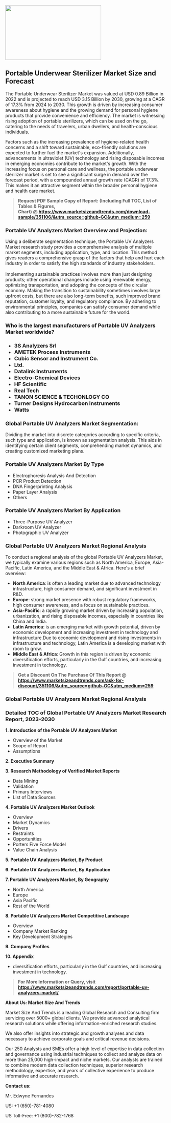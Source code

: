 <p><img class="alignnone size-medium wp-image-20088" src="https://ffe5etoiles.com/wp-content/uploads/2024/12/MST1-300x171.png" alt="" width="300" height="171" /></p><h2>Portable Underwear Sterilizer Market Size and Forecast</h2><p>The Portable Underwear Sterilizer Market was valued at USD 0.89 Billion in 2022 and is projected to reach USD 3.15 Billion by 2030, growing at a CAGR of 17.3% from 2024 to 2030. This growth is driven by increasing consumer awareness about hygiene and the growing demand for personal hygiene products that provide convenience and efficiency. The market is witnessing rising adoption of portable sterilizers, which can be used on the go, catering to the needs of travelers, urban dwellers, and health-conscious individuals.</p><p>Factors such as the increasing prevalence of hygiene-related health concerns and a shift toward sustainable, eco-friendly solutions are expected to further fuel the market's expansion. Additionally, advancements in ultraviolet (UV) technology and rising disposable incomes in emerging economies contribute to the market's growth. With the increasing focus on personal care and wellness, the portable underwear sterilizer market is set to see a significant surge in demand over the forecast period, with a compounded annual growth rate (CAGR) of 17.3%. This makes it an attractive segment within the broader personal hygiene and health care market.</p></p><blockquote id="" class=""><strong>Request PDF Sample Copy of Report: (Including Full TOC, List of Tables &amp; Figures, Chart)&nbsp;@&nbsp;<strong><a href="https://www.marketsizeandtrends.com/download-sample/351106/&utm_source=github-GC&utm_medium=259" target="_blank">https://www.marketsizeandtrends.com/download-sample/351106/&utm_source=github-GC&utm_medium=259</a></strong></strong></blockquote><h3 id="" class="">Portable UV Analyzers Market&nbsp;Overview and Projection:</h3><p id="" class="">Using a deliberate segmentation technique, the Portable UV Analyzers Market research study provides a comprehensive analysis of multiple market segments, including application, type, and location. This method gives readers a comprehensive grasp of the factors that help and hurt each industry in order to satisfy the high standards of industry stakeholders. <br /> <br />Implementing sustainable practices involves more than just designing products; other operational changes include using renewable energy, optimizing transportation, and adopting the concepts of the circular economy. Making the transition to sustainability sometimes involves large upfront costs, but there are also long-term benefits, such improved brand reputation, customer loyalty, and regulatory compliance. By adhering to environmental principles, companies can satisfy consumer demand while also contributing to a more sustainable future for the world.</p><h3 id="" class="">Who is the largest manufacturers of&nbsp;Portable UV Analyzers Market worldwide?</h3><h3 class=""><p><ul><li>3S Analyzers Srl </li><li> AMETEK Process Instruments </li><li> Cubic Sensor and Instrument Co. </li><li> Ltd. </li><li> Datalink Instruments </li><li> Electro-Chemical Devices </li><li> HF Scientific </li><li> Real Tech </li><li> TANON SCIENCE & TECHONLOGY CO </li><li> Turner Designs Hydrocarbon Instruments </li><li> Watts</li></ul></p></h3><h3 id="" class="">Global&nbsp;Portable UV Analyzers Market Segmentation:</h3><p id="" class="">Dividing the market into discrete categories according to specific criteria, such type and application, is known as segmentation analysis. This aids in identifying certain client segments, comprehending market dynamics, and creating customized marketing plans.</p><h3 id="" class="">Portable UV Analyzers Market&nbsp;By Type</h3><p><p><ul><li>Electrophoresis Analysis And Detection</li><li> PCR Product Detection</li><li> DNA Fingerprinting Analysis</li><li> Paper Layer Analysis</li><li> Others</p></li></ul></p></p><h3 id="" class="">Portable UV Analyzers Market&nbsp;By Application</h3><p class=""><p><ul><li>Three-Purpose UV Analyzer</li><li> Darkroom UV Analyzer</li><li> Photographic UV Analyzer</li></ul></p></p><h3 id="" class="">Global Portable UV Analyzers Market Regional Analysis</h3><p id="" class="">To conduct a regional analysis of the global Portable UV Analyzers Market, we typically examine various regions such as North America, Europe, Asia-Pacific, Latin America, and the Middle East &amp; Africa. Here's a brief overview:</p><ul><li><strong>North America</strong>: is often a leading market due to advanced technology infrastructure, high consumer demand, and significant investment in R&amp;D.</li><li><strong>Europe</strong>: strong market presence with robust regulatory frameworks, high consumer awareness, and a focus on sustainable practices.</li><li><strong>Asia-Pacific</strong>: a rapidly growing market driven by increasing population, urbanization, and rising disposable incomes, especially in countries like China and India.</li><li><strong>Latin America</strong>: is an emerging market with growth potential, driven by economic development and increasing investment in technology and infrastructure.Due to economic development and rising investments in infrastructure and technology, Latin America is a developing market with room to grow.</li><li><strong>Middle East &amp; Africa</strong>: Growth in this region is driven by economic diversification efforts, particularly in the Gulf countries, and increasing investment in technology.</li></ul><blockquote id="" class=""><strong>Get a Discount On The Purchase Of This Report @ <strong><a href="https://www.marketsizeandtrends.com/ask-for-discount/351106/&utm_source=github-GC&utm_medium=259" target="_blank">https://www.marketsizeandtrends.com/ask-for-discount/351106/&utm_source=github-GC&utm_medium=259</a></strong></strong></blockquote><h3 id="" class="">Global Portable UV Analyzers Market Regional Analysis</h3><h3 id="" class="">Detailed TOC of Global Portable UV Analyzers Market Research Report, 2023-2030</h3><p id="" class=""><strong>1. Introduction of the Portable UV Analyzers Market</strong></p><ul><li>Overview of the Market</li><li>Scope of Report</li><li>Assumptions</li></ul><p id="" class=""><strong>2. Executive Summary</strong></p><p id="" class=""><strong>3. Research Methodology of Verified Market Reports</strong></p><ul><li>Data Mining</li><li>Validation</li><li>Primary Interviews</li><li>List of Data Sources</li></ul><p id="" class=""><strong>4. Portable UV Analyzers Market Outlook</strong></p><ul><li>Overview</li><li>Market Dynamics</li><li>Drivers</li><li>Restraints</li><li>Opportunities</li><li>Porters Five Force Model</li><li>Value Chain Analysis</li></ul><p id="" class=""><strong>5. Portable UV Analyzers Market, By Product</strong></p><p id="" class=""><strong>6. Portable UV Analyzers Market, By Application</strong></p><p id="" class=""><strong>7. Portable UV Analyzers Market, By Geography</strong></p><ul><li>North America</li><li>Europe</li><li>Asia Pacific</li><li>Rest of the World</li></ul><p id="" class=""><strong>8. Portable UV Analyzers Market Competitive Landscape</strong></p><ul><li>Overview</li><li>Company Market Ranking</li><li>Key Development Strategies</li></ul><p id="" class=""><strong>9. Company Profiles</strong></p><p id="" class=""><strong>10. Appendix</strong></p><ul><li>diversification efforts, particularly in the Gulf countries, and increasing investment in technology.</li></ul><blockquote id="" class=""><strong>For More Information or Query, visit <strong><strong><a href="https://www.marketsizeandtrends.com/report/portable-uv-analyzers-market/" target="_blank">https://www.marketsizeandtrends.com/report/portable-uv-analyzers-market/</a></strong></strong></strong></blockquote><p id="" class=""><strong>About Us: Market Size And Trends</strong></p><p id="" class="">Market Size And Trends is a leading Global Research and Consulting firm servicing over 5000+ global clients. We provide advanced analytical research solutions while offering information-enriched research studies.</p><p id="" class="">We also offer insights into strategic and growth analyses and data necessary to achieve corporate goals and critical revenue decisions.</p><p id="" class="">Our 250 Analysts and SMEs offer a high level of expertise in data collection and governance using industrial techniques to collect and analyze data on more than 25,000 high-impact and niche markets. Our analysts are trained to combine modern data collection techniques, superior research methodology, expertise, and years of collective experience to produce informative and accurate research.</p><p id="" class=""><strong>Contact us:</strong></p><p id="" class="">Mr. Edwyne Fernandes</p><p id="" class="">US: +1 (650)-781-4080</p><p id="" class="">US Toll-Free: +1 (800)-782-1768</p>
